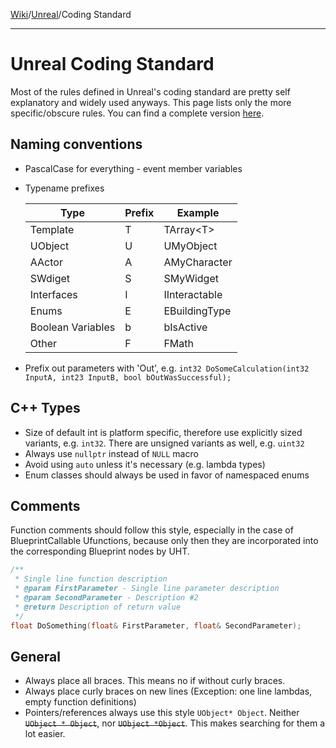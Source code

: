 [Wiki](../index.md)/[Unreal](unreal.md)/Coding Standard

---
# Unreal Coding Standard

Most of the rules defined in Unreal's coding standard are pretty self explanatory and widely used anyways.
This page lists only the more specific/obscure rules. You can find a complete version [here](https://docs.unrealengine.com/latest/INT/Programming/Development/CodingStandard/#comments).

## Naming conventions
* PascalCase for everything - event member variables
* Typename prefixes

  |Type              | Prefix | Example       |
  |------------------|--------|---------------|
  |Template          | T      | TArray\<T>    |
  |UObject           | U      | UMyObject     |
  |AActor            | A      | AMyCharacter  |
  |SWdiget           | S      | SMyWidget     |
  |Interfaces        | I      | IInteractable |
  |Enums             | E      | EBuildingType |
  |Boolean Variables | b      | bIsActive     |
  |Other             | F      | FMath         |
  
* Prefix out parameters with 'Out', e.g. ```int32 DoSomeCalculation(int32 InputA, int23 InputB, bool bOutWasSuccessful);```

## C++ Types
* Size of default int is platform specific, therefore use explicitly sized variants, e.g. ```int32```. There are unsigned variants as well, e.g. ```uint32```
* Always use ```nullptr``` instead of ```NULL``` macro
* Avoid using ```auto``` unless it's necessary (e.g. lambda types)
* Enum classes should always be used in favor of namespaced enums

## Comments
Function comments should follow this style, especially in the case of BlueprintCallable Ufunctions, because only then they are incorporated into the corresponding Blueprint nodes by UHT.
```C++
/**
 * Single line function description
 * @param FirstParameter - Single line parameter description
 * @param SecondParameter - Description #2
 * @return Description of return value
 */
float DoSomething(float& FirstParameter, float& SecondParameter);
```

## General
* Always place all braces. This means no if without curly braces.
* Always place curly braces on new lines (Exception: one line lambdas, empty function definitions)
* Pointers/references always use this style ```UObject* Object```. Neither ~~```UObject * Object```~~, nor ~~```UObject *Object```~~. This makes searching  for them a lot easier.
